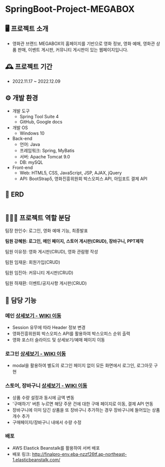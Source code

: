 # SpringBoot-Project-MEGABOX

## 🖥️ 프로젝트 소개
- 영화관 브랜드 MEGABOX의 홈페이지를 기반으로 영화 정보, 영화 예매, 영화관 상품 판매, 이벤트 게시판, 커뮤니티 게시판이 있는 웹페이지입니다.

## 🕰️ 프로젝트 기간
- 2022.11.17 ~ 2022.12.09

## ⚙️ 개발 환경
- 개발 도구
    - Spring Tool Suite 4
    - GitHub, Google docs
- 개발 OS
    - Windows 10
- Back-end
    - 언어: Java
    - 프레임워크: Spring, MyBatis
    - 서버: Apache Tomcat 9.0
    - DB: mySQL
- Front-end
    - Web: HTML5, CSS, JavaScript, JSP, AJAX, jQuery
    - API: BootStrap5, 영화진흥위원회 박스오피스 API, 아임포트 결제 API

## 📜 ERD
<img src="https://user-images.githubusercontent.com/106582252/210202733-51b4e8da-ac4b-4431-9e2a-4152fd95971c.png" alt=""></img>


## 🧑‍🤝‍🧑 프로젝트 역할 분담
팀장 한인수: 로그인, 영화 예매 기능, 최종발표


<b>팀원 강혜원: 로그인, 메인 페이지, 스토어 게시판(CRUD), 장바구니, PPT제작</b>


팀원 이유정: 영화 게시판(CRUD), 영화 관람평 작성


팀원 임재윤: 회원가입(CRUD)


팀원 임진아: 커뮤니티 게시판(CRUD)


팀원 하재환: 이벤트/공지사항 게시판(CRUD)



## 📌 담당 기능
### 메인 [상세보기 - WIKI 이동](https://github.com/InsooHan/mainssangproject/wiki/Main-%ED%8E%98%EC%9D%B4%EC%A7%80-%EC%A3%BC%EC%9A%94-%EA%B8%B0%EB%8A%A5-%EC%86%8C%EA%B0%9C)
-  Session 유무에 따라 Header 정보 변경
-  영화진흥위원회 박스오피스 API를 활용하여 박스오피스 순위 출력
-  영화 포스터 슬라이드 및 상세보기/예매 페이지 이동

### 로그인 [상세보기 - WIKI 이동](https://github.com/InsooHan/mainssangproject/wiki/%EB%A1%9C%EA%B7%B8%EC%9D%B8-%EC%A3%BC%EC%9A%94-%EA%B8%B0%EB%8A%A5-%EC%86%8C%EA%B0%9C)
- modal을 활용하여 별도의 로그인 페이지 없이 모든 화면에서 로그인, 로그아웃 구현

### 스토어, 장바구니 [상세보기 - WIKI 이동](https://github.com/InsooHan/mainssangproject/wiki/%EC%8A%A4%ED%86%A0%EC%96%B4,-%EC%9E%A5%EB%B0%94%EA%B5%AC%EB%8B%88-%EC%A3%BC%EC%9A%94-%EA%B8%B0%EB%8A%A5-%EC%86%8C%EA%B0%9C)
- 상품 수량 설정과 동시에 금액 변동
- '구매하기' 버튼 누르면 해당 주문 건에 대한 구매 페이지로 이동, 결제 API 연동
- 장바구니에 이미 담긴 상품을 또 장바구니 추가하는 경우 장바구니에 들어있는 상품 개수 추가
- 구매페이지/장바구니 내에서 수량 수정

### 배포
- AWS Elastick Beanstalk를 활용하여 서버 배포
- 배포 링크: <http://finalpro-env.eba-nzzf26tf.ap-northeast-1.elasticbeanstalk.com/>
